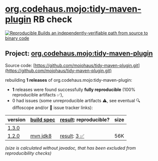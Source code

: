 [org.codehaus.mojo:tidy-maven-plugin](https://central.sonatype.com/artifact/org.codehaus.mojo/tidy-maven-plugin/versions) RB check
=======

[![Reproducible Builds](https://reproducible-builds.org/images/logos/rb.svg) an independently-verifiable path from source to binary code](https://reproducible-builds.org/)

## Project: [org.codehaus.mojo:tidy-maven-plugin](https://central.sonatype.com/artifact/org.codehaus.mojo/tidy-maven-plugin/versions)

Source code: [https://github.com/mojohaus/tidy-maven-plugin.git](https://github.com/mojohaus/tidy-maven-plugin.git)

rebuilding **1 releases** of org.codehaus.mojo:tidy-maven-plugin:
- **1** releases were found successfully **fully reproducible** (100% reproducible artifacts :white_check_mark:),
- 0 had issues (some unreproducible artifacts :warning:, see eventual :mag: diffoscope and/or :memo: issue tracker links):

| version | [build spec](/BUILDSPEC.md) | [result](https://reproducible-builds.org/docs/jvm/): reproducible? | size |
| -- | --------- | ------ | -- |
| [1.3.0](https://central.sonatype.com/artifact/org.codehaus.mojo/tidy-maven-plugin/1.3.0/pom) | | | |
| [1.2.0](https://central.sonatype.com/artifact/org.codehaus.mojo/tidy-maven-plugin/1.2.0/pom) | [mvn jdk8](tidy-maven-plugin-1.2.0.buildspec) | [result](tidy-maven-plugin-1.2.0.buildinfo): [3 :white_check_mark: ](tidy-maven-plugin-1.2.0.buildcompare) | 56K |

<i>(size is calculated without javadoc, that has been excluded from reproducibility checks)</i>
